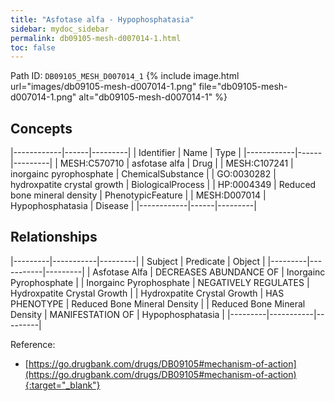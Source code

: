 ```yaml
---
title: "Asfotase alfa - Hypophosphatasia"
sidebar: mydoc_sidebar
permalink: db09105-mesh-d007014-1.html
toc: false 
---
```



Path ID: `DB09105_MESH_D007014_1`
{% include image.html url="images/db09105-mesh-d007014-1.png" file="db09105-mesh-d007014-1.png" alt="db09105-mesh-d007014-1" %}

## Concepts

|------------|------|---------|
| Identifier | Name | Type    |
|------------|------|---------|
| MESH:C570710 | asfotase alfa | Drug |
| MESH:C107241 | inorgainc pyrophosphate | ChemicalSubstance |
| GO:0030282 | hydroxpatite crystal growth | BiologicalProcess |
| HP:0004349 | Reduced bone mineral density | PhenotypicFeature |
| MESH:D007014 | Hypophosphatasia | Disease |
|------------|------|---------|

## Relationships

|---------|-----------|---------|
| Subject | Predicate | Object  |
|---------|-----------|---------|
| Asfotase Alfa | DECREASES ABUNDANCE OF | Inorgainc Pyrophosphate |
| Inorgainc Pyrophosphate | NEGATIVELY REGULATES | Hydroxpatite Crystal Growth |
| Hydroxpatite Crystal Growth | HAS PHENOTYPE | Reduced Bone Mineral Density |
| Reduced Bone Mineral Density | MANIFESTATION OF | Hypophosphatasia |
|---------|-----------|---------|

Reference:
  - [https://go.drugbank.com/drugs/DB09105#mechanism-of-action](https://go.drugbank.com/drugs/DB09105#mechanism-of-action){:target="_blank"}